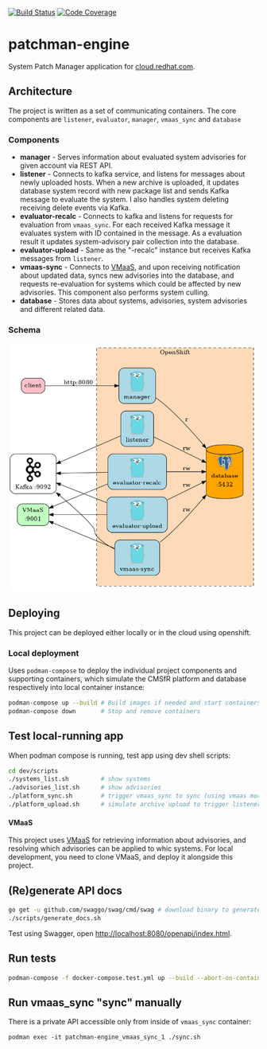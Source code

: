 [![Build Status](https://travis-ci.org/RedHatInsights/patchman-engine.svg?branch=master)](https://travis-ci.org/RedHatInsights/patchman-engine)
[![Code Coverage](https://codecov.io/gh/RedHatInsights/patchman-engine/branch/master/graph/badge.svg)](https://codecov.io/gh/RedHatInsights/patchman-engine)

# patchman-engine
System Patch Manager application for [cloud.redhat.com](cloud.redhat.com).

## Architecture
The project is written as a set of communicating containers. The core components are `listener`, `evaluator`, `manager`, `vmaas_sync` and `database` 

### Components
- **manager** - Serves information about evaluated system advisories for given account via REST API.
- **listener** - Connects to kafka service, and listens for messages about newly uploaded hosts. When a new archive is
uploaded, it updates database system record with new package list and sends Kafka message to evaluate the system. I also
handles system deleting receiving delete events via Kafka.
- **evaluator-recalc** - Connects to kafka and listens for requests for evaluation from `vmaas_sync`. For each received
Kafka message it evaluates system with ID contained in the message. As a evaluation result it updates system-advisory pair
collection into the database.
- **evaluator-upload** - Same as the "-recalc" instance but receives Kafka messages from `listener`.
- **vmaas-sync** - Connects to [VMaaS](https://github.com/RedHatInsights/vmaas), and upon receiving notification about updated
data, syncs new advisories into the database, and requests re-evaluation for systems which could be affected by new advisories.
This component also performs system culling.
- **database** - Stores data about systems, advisories, system advisories and different related data.

### Schema
![](docs/md/schema.png)

## Deploying
This project can be deployed either locally or in the cloud using openshift.

### Local deployment
Uses `podman-compose` to deploy the individual project components and supporting containers, which simulate the CMSfR platform and database respectively into local container instance:
~~~bash
podman-compose up --build # Build images if needed and start containers
podman-compose down       # Stop and remove containers
~~~

## Test local-running app
When podman compose is running, test app using dev shell scripts:
~~~bash
cd dev/scripts
./systems_list.sh         # show systems
./advisories_list.sh      # show advisories
./platform_sync.sh        # trigger vmaas_sync to sync (using vmaas mock)
./platform_upload.sh      # simulate archive upload to trigger listener and evaluator_upload
~~~

#### VMaaS
This project uses [VMaaS](https://github.com/RedHatInsights/vmaas) for retrieving information about advisories, and resolving which advisories can be applied to whic systems.
For local development, you need to clone VMaaS, and deploy it alongside this project.

## (Re)generate API docs
~~~bash
go get -u github.com/swaggo/swag/cmd/swag # download binary to generate, do it first time only
./scripts/generate_docs.sh
~~~

Test using Swagger, open <http://localhost:8080/openapi/index.html>.

## Run tests
~~~bash
podman-compose -f docker-compose.test.yml up --build --abort-on-container-exit
~~~

## Run vmaas_sync "sync" manually
There is a private API accessible only from inside of `vmaas_sync` container:
~~~
podman exec -it patchman-engine_vmaas_sync_1 ./sync.sh
~~~

